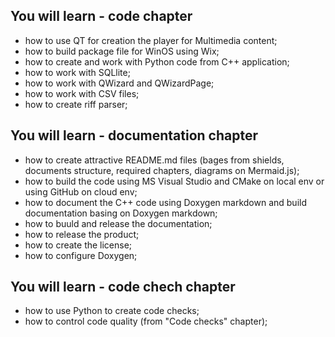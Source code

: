 ## You will learn - code chapter
* how to use QT for creation the player for Multimedia content;
* how to build package file for WinOS using Wix;
* how to create and work with Python code from C++ application;
* how to work with SQLlite;
* how to work with QWizard and QWizardPage;
* how to work with CSV files;
* how to create riff parser;

## You will learn - documentation chapter
* how to create attractive README.md files (bages from shields, documents structure, required chapters, diagrams on Mermaid.js);
* how to build the code using MS Visual Studio and CMake on local env or using GitHub on cloud env;
* how to document the C++ code using Doxygen markdown and build documentation basing on Doxygen markdown;
* how to buuld and release the documentation;
* how to release the product;
* how to create the license;
* how to configure Doxygen;

## You will learn - code chech chapter
* how to use Python to create code checks;
* how to control code quality (from "Code checks" chapter);
